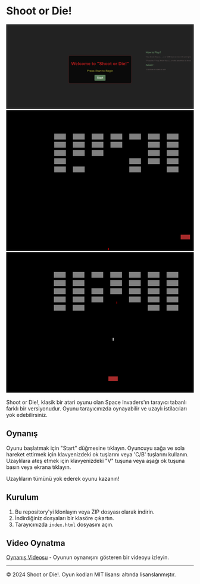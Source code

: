# Shoot or Die!

![Shoot or Die!](menu.png)
![Shoot or Die!](oynanis1.png)
![Shoot or Die!](oynanis2.png)

Shoot or Die!, klasik bir atari oyunu olan Space Invaders'ın tarayıcı tabanlı farklı bir versiyonudur. Oyunu tarayıcınızda oynayabilir ve uzaylı istilacıları yok edebilirsiniz.

## Oynanış

Oyunu başlatmak için "Start" düğmesine tıklayın.
Oyuncuyu sağa ve sola hareket ettirmek için klavyenizdeki ok tuşlarını veya 'C/B' tuşlarını kullanın.
Uzaylılara ateş etmek için klavyenizdeki "V" tuşuna veya aşağı ok tuşuna basın veya ekrana tıklayın.

Uzaylıların tümünü yok ederek oyunu kazanın!

## Kurulum

1. Bu repository'yi klonlayın veya ZIP dosyası olarak indirin.
2. İndirdiğiniz dosyaları bir klasöre çıkartın.
3. Tarayıcınızda `index.html` dosyasını açın.

## Video Oynatma

[Oynanış Videosu](https://youtu.be/D1-KItxLb4Y) - Oyunun oynanışını gösteren bir videoyu izleyin.

---

© 2024 Shoot or Die!. Oyun kodları MIT lisansı altında lisanslanmıştır.
